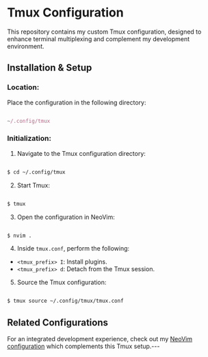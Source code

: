 # Tmux Configuration

This repository contains my custom Tmux configuration, designed to enhance terminal multiplexing and complement my development environment.
## Installation & Setup
### Location:

Place the configuration in the following directory:

```javascript

~/.config/tmux
```


### Initialization: 
1. Navigate to the Tmux configuration directory:

```bash

$ cd ~/.config/tmux
``` 
2. Start Tmux:

```bash

$ tmux
``` 
3. Open the configuration in NeoVim:

```bash

$ nvim .
``` 
4. Inside `tmux.conf`, perform the following: 
- `<tmux_prefix> I`: Install plugins. 
- `<tmux_prefix> d`: Detach from the Tmux session. 
5. Source the Tmux configuration:

```bash

$ tmux source ~/.config/tmux/tmux.conf
```
## Related Configurations

For an integrated development experience, check out my [NeoVim configuration](https://github.com/ctheil/nvim-config)  which complements this Tmux setup.---
